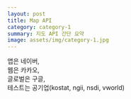 ```yaml
---
layout: post
title: Map API
category: category-1
summary: 지도 API 간단 요약
image: assets/img/category-1.jpg
---
```


앱은 네이버,  
웹은 카카오,  
글로벌은 구글,  
테스트는 공기업(kostat, ngii, nsdi, vworld)  
